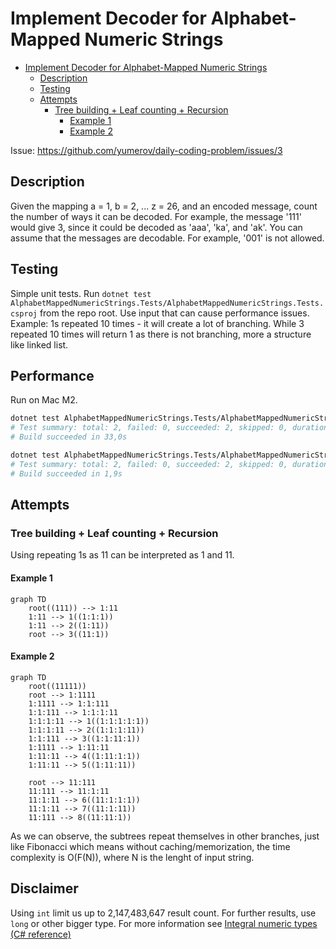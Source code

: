 # Implement Decoder for Alphabet-Mapped Numeric Strings

<!-- TOC -->
* [Implement Decoder for Alphabet-Mapped Numeric Strings](#implement-decoder-for-alphabet-mapped-numeric-strings)
  * [Description](#description)
  * [Testing](#testing)
  * [Attempts](#attempts)
    * [Tree building + Leaf counting + Recursion](#tree-building--leaf-counting--recursion)
      * [Example 1](#example-1)
      * [Example 2](#example-2)
<!-- TOC -->

Issue: https://github.com/yumerov/daily-coding-problem/issues/3

## Description

Given the mapping a = 1, b = 2, ... z = 26, and an encoded message, count the number of ways it can be decoded.
For example, the message '111' would give 3, since it could be decoded as 'aaa', 'ka', and 'ak'.
You can assume that the messages are decodable. For example, '001' is not allowed.

## Testing

Simple unit tests.
Run `dotnet test AlphabetMappedNumericStrings.Tests/AlphabetMappedNumericStrings.Tests.csproj` from the repo root.
Use input that can cause performance issues. Example: 1s repeated 10 times - it will create a lot of branching. While 3 repeated 10 times will return 1 as there is not branching, more a structure like linked list.

## Performance

Run on Mac M2.

```bash
dotnet test AlphabetMappedNumericStrings.Tests/AlphabetMappedNumericStrings.Tests.csproj --filter "FullyQualifiedName~AlphabetMappedNumericStrings.Tests.AlphabetMappedNumericDecoderTests.Performance_NoMemorization"
# Test summary: total: 2, failed: 0, succeeded: 2, skipped: 0, duration: 32,1s
# Build succeeded in 33,0s
```

```bash
dotnet test AlphabetMappedNumericStrings.Tests/AlphabetMappedNumericStrings.Tests.csproj --filter "FullyQualifiedName~AlphabetMappedNumericStrings.Tests.AlphabetMappedNumericDecoderTests.Performance_Memorization"
# Test summary: total: 2, failed: 0, succeeded: 2, skipped: 0, duration: 1,1s
# Build succeeded in 1,9s
```


## Attempts

### Tree building + Leaf counting + Recursion

Using repeating 1s as 11 can be interpreted as 1 and 11.

#### Example 1

```mermaid
graph TD
    root((111)) --> 1:11
    1:11 --> 1((1:1:1))
    1:11 --> 2((1:11))
    root --> 3((11:1))
```

#### Example 2

```mermaid
graph TD
    root((11111))
    root --> 1:1111
    1:1111 --> 1:1:111
    1:1:111 --> 1:1:1:11
    1:1:1:11 --> 1((1:1:1:1:1))
    1:1:1:11 --> 2((1:1:1:11))
    1:1:111 --> 3((1:1:11:1))
    1:1111 --> 1:11:11
    1:11:11 --> 4((1:11:1:1))
    1:11:11 --> 5((1:11:11))
    
    root --> 11:111
    11:111 --> 11:1:11
    11:1:11 --> 6((11:1:1:1))
    11:1:11 --> 7((11:1:11))
    11:111 --> 8((11:11:1))
```

As we can observe, the subtrees repeat themselves in other branches, just like Fibonacci which means without caching/memorization, the time complexity is O(F(N)), where N is the lenght of input string.

## Disclaimer

Using `int` limit us up to 2,147,483,647 result count. For further results, use `long` or other bigger type.
For more information see [Integral numeric types (C# reference)](https://learn.microsoft.com/en-us/dotnet/csharp/language-reference/builtin-types/integral-numeric-types)